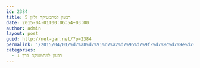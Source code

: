 ```yaml
---
id: 2384
title: רבעון למתמטיקה גליון 5
date: 2015-04-01T00:06:54+03:00
author: admin
layout: post
guid: http://net-gar.net/?p=2384
permalink: '/2015/04/01/%d7%a8%d7%91%d7%a2%d7%95%d7%9f-%d7%9c%d7%9e%d7%aa%d7%9e%d7%98%d7%99%d7%a7%d7%94-%d7%92%d7%9c%d7%99%d7%95%d7%9f-5/'
categories:
  - רבעון למתמטיקה כרך 1
---
```


